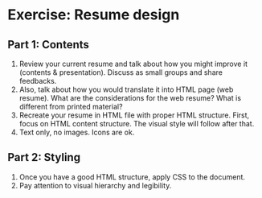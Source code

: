 # Exercise: Resume design

## Part 1: Contents

1. Review your current resume and talk about how you might improve it (contents & presentation). Discuss as small groups and share feedbacks.
1. Also, talk about how you would translate it into HTML page (web resume). What are the considerations for the web resume? What is different from printed material?
1. Recreate your resume in HTML file with proper HTML structure. First, focus on HTML content structure. The visual style will follow after that.
1. Text only, no images. Icons are ok.

## Part 2: Styling

1. Once you have a good HTML structure, apply CSS to the document.
1. Pay attention to visual hierarchy and legibility.
